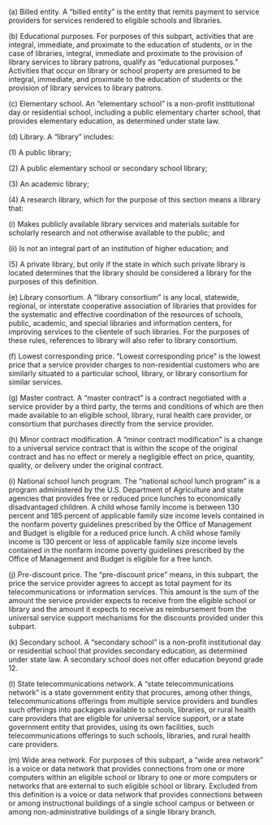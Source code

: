 (a) Billed entity. A “billed entity” is the entity that remits payment to service providers for services rendered to eligible schools and libraries.

(b) Educational purposes. For purposes of this subpart, activities that are integral, immediate, and proximate to the education of students, or in the case of libraries, integral, immediate and proximate to the provision of library services to library patrons, qualify as “educational purposes.” Activities that occur on library or school property are presumed to be integral, immediate, and proximate to the education of students or the provision of library services to library patrons.

(c) Elementary school. An “elementary school” is a non-profit institutional day or residential school, including a public elementary charter school, that provides elementary education, as determined under state law.

(d) Library. A “library” includes:

(1) A public library;

(2) A public elementary school or secondary school library;

(3) An academic library;

(4) A research library, which for the purpose of this section means a library that:

(i) Makes publicly available library services and materials suitable for scholarly research and not otherwise available to the public; and

(ii) Is not an integral part of an institution of higher education; and

(5) A private library, but only if the state in which such private library is located determines that the library should be considered a library for the purposes of this definition.

(e) Library consortium. A “library consortium” is any local, statewide, regional, or interstate cooperative association of libraries that provides for the systematic and effective coordination of the resources of schools, public, academic, and special libraries and information centers, for improving services to the clientele of such libraries. For the purposes of these rules, references to library will also refer to library consortium.

(f) Lowest corresponding price. “Lowest corresponding price” is the lowest price that a service provider charges to non-residential customers who are similarly situated to a particular school, library, or library consortium for similar services.

(g) Master contract. A “master contract” is a contract negotiated with a service provider by a third party, the terms and conditions of which are then made available to an eligible school, library, rural health care provider, or consortium that purchases directly from the service provider.

(h) Minor contract modification. A “minor contract modification” is a change to a universal service contract that is within the scope of the original contract and has no effect or merely a negligible effect on price, quantity, quality, or delivery under the original contract.

(i) National school lunch program. The “national school lunch program” is a program administered by the U.S. Department of Agriculture and state agencies that provides free or reduced price lunches to economically disadvantaged children. A child whose family income is between 130 percent and 185 percent of applicable family size income levels contained in the nonfarm poverty guidelines prescribed by the Office of Management and Budget is eligible for a reduced price lunch. A child whose family income is 130 percent or less of applicable family size income levels contained in the nonfarm income poverty guidelines prescribed by the Office of Management and Budget is eligible for a free lunch.

(j) Pre-discount price. The “pre-discount price” means, in this subpart, the price the service provider agrees to accept as total payment for its telecommunications or information services. This amount is the sum of the amount the service provider expects to receive from the eligible school or library and the amount it expects to receive as reimbursement from the universal service support mechanisms for the discounts provided under this subpart.

(k) Secondary school. A “secondary school” is a non-profit institutional day or residential school that provides secondary education, as determined under state law. A secondary school does not offer education beyond grade 12.

(l) State telecommunications network. A “state telecommunications network” is a state government entity that procures, among other things, telecommunications offerings from multiple service providers and bundles such offerings into packages available to schools, libraries, or rural health care providers that are eligible for universal service support, or a state government entity that provides, using its own facilities, such telecommunications offerings to such schools, libraries, and rural health care providers.

(m) Wide area network. For purposes of this subpart, a “wide area network” is a voice or data network that provides connections from one or more computers within an eligible school or library to one or more computers or networks that are external to such eligible school or library. Excluded from this definition is a voice or data network that provides connections between or among instructional buildings of a single school campus or between or among non-administrative buildings of a single library branch.

